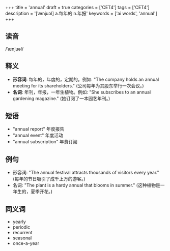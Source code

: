 +++
title = 'annual'
draft = true
categories = ['CET4']
tags = ['CET4']
description = '[ˈænjuəl] a.每年的 n.年报'
keywords = ['ai words', 'annual']
+++

## 读音
/ˈænjuəl/

## 释义
- **形容词**: 每年的，年度的，定期的。例如: "The company holds an annual meeting for its shareholders." (公司每年为其股东举行一次会议。)
- **名词**: 年刊，年报，一年生植物。例如: "She subscribes to an annual gardening magazine." (她订阅了一本园艺年刊。)

## 短语
- "annual report" 年度报告
- "annual event" 年度活动
- "annual subscription" 年费订阅

## 例句
- 形容词: "The annual festival attracts thousands of visitors every year." (每年的节日吸引了成千上万的游客。)
- 名词: "The plant is a hardy annual that blooms in summer." (这种植物是一年生的，夏季开花。)

## 同义词
- yearly
- periodic
- recurrent
- seasonal
- once-a-year
